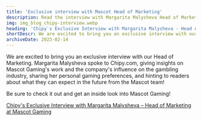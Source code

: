 ```yaml
---
title: 'Exclusive interview with Mascot Head of Marketing'
description: Read the interview with Margarita Malysheva Head of Marketing at Mascot Gaming
img: img_blog_chipy-interview.webp
heading: 'Chipy`s Exclusive Interview with Margarita Malysheva - Head of Marketing at Mascot Gaming'
shortDescr: We are excited to bring you an exclusive interview with our Head of Marketing. Margarita Malysheva spoke to Chipy.com, giving insights on Mascot Gaming`s work and the company`s influence on the gambling industry, sharing her personal gaming preferences, and hinting to readers about what they can expect in the future from the Mascot team!
archiveDate: 2023-02-14
---
```


We are excited to bring you an exclusive interview with our Head of Marketing. Margarita Malysheva spoke to Chipy.com, giving insights on Mascot Gaming's work and the company's influence on the gambling industry, sharing her personal gaming preferences, and hinting to readers about what they can expect in the future from the Mascot team!

Be sure to check it out and get an inside look into Mascot Gaming!

[Chipy's Exclusive Interview with Margarita Malysheva – Head of Marketing at Mascot Gaming](https://chipy.com/news/chipy-s-exclusive-interview-with-margarita-malysheva-head-of-marketing-at-mascot-gaming)
